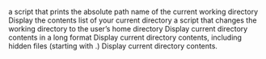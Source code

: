  a script that prints the absolute path name of the current working directory
 Display the contents list of your current directory
 a script that changes the working directory to the user’s home directory
 Display current directory contents in a long format
 Display current directory contents, including hidden files (starting with .)
 Display current directory contents.
